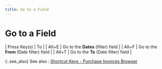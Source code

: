 ```yaml
---
title: Go to a Field
---
```


# Go to a Field


| Press Key(s) | To |
| Alt+E | Go to the **Dates** (filter) field |
| Alt+F | Go to the **From** (Date filter)  field |
| Alt+T | Go to the **To** (Date filter) field |



{:.see_also}
See also
: [Shortcut  Keys - Purchase Invoices Browser]({{site.pp_baseurl}}/shortcut-keys/pur-doc-browsers/purchase-invoices-browser/shortcut_keys_purchase_invoices_browser_pur.html)
